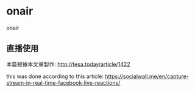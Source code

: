# onair
onair

## 直播使用

本篇根據本文章製作:
http://tesa.today/article/1422

this was done according to this article:
https://socialwall.me/en/capture-stream-in-real-time-facebook-live-reactions/
